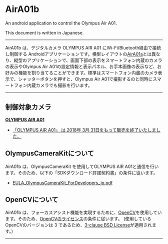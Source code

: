# AirA01b

An android application to control the Olympus Air A01.

This document is written in Japanese.

-----------

AirA01b は、デジタルカメラ OLYMPUS AIR A01 にWi-Fi/Bluetooth経由で接続し制御する Androidアプリケーションです。横型レイアウトの[AirA01a](https://github.com/MRSa/AirA01a)とは異なり、縦型のアプリケーションで、画面下部の表示をスマートフォン内蔵のカメラの表示やOlympus Air A01の設定情報と表示パネル、お手本画像の表示など、お好みの機能を割り当てることができます。標準はスマートフォン内蔵のカメラ表示で、シャッターボタンを押すと、Olympus Air A01で撮影するのと同時にスマートフォン内蔵カメラでも撮影を行います。

-----------

## 制御対象カメラ

[**OLYMPUS AIR A01**](https://jp.omsystem.com/cms/record/dslr/a01/index.pdf)

- [「OLYMPUS AIR A01」 は 2018年 3月 31日をもって販売を終了いたしました。](https://digital-faq.jp.omsystem.com/faq/public/app/servlet/relatedqa?QID=005796)

## OlympusCameraKitについて

AirA01b は、OlympusCameraKit を使用してOLYMPUS AIR A01と通信を行います。そのため、以下の「SDKダウンロード許諾契約書」の条件に従います。

- [EULA_OlympusCameraKit_ForDevelopers_jp.pdf](https://github.com/MRSa/gokigen/blob/5ec908fdbe16c4de9e37fe90d70edc9352b6f948/osdn-svn/Documentations/miscellaneous/EULA_OlympusCameraKit_ForDevelopers_jp.pdf)

## OpenCVについて

AirA01b は、フォーカスアシスト機能を実現するために、[OpenCV](https://opencv.org/)を使用しています。そのため、[OpenCVのライセンス](https://opencv.org/license/)の条件に従います。
(使用しているOpenCVのバージョンは 3 であるため、[3-clause BSD License](https://github.com/opencv/opencv/blob/4.4.0/LICENSE)が適用されます。)

-----------
